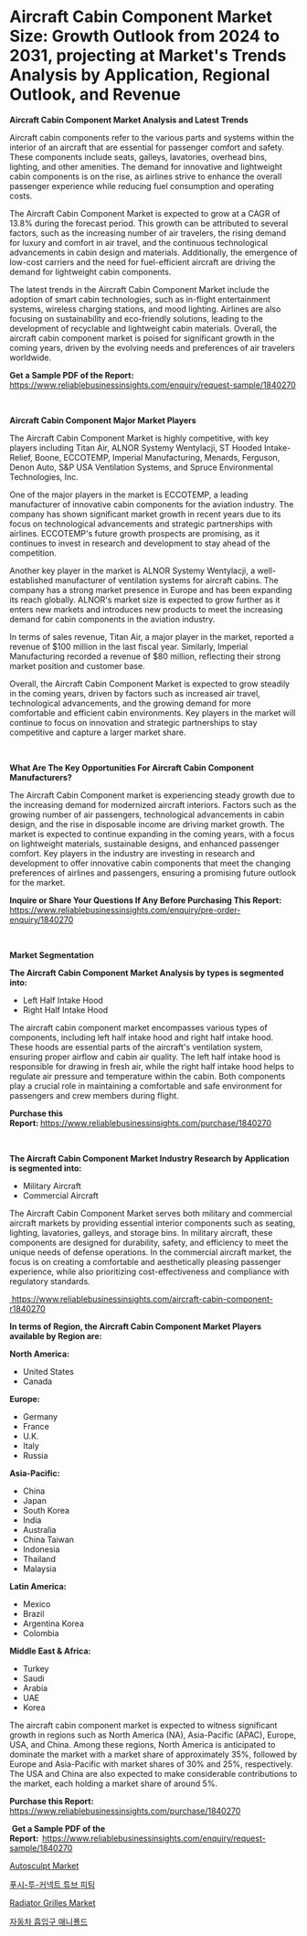 <p><h1>Aircraft Cabin Component Market Size: Growth Outlook from 2024 to 2031, projecting at Market's Trends Analysis by Application, Regional Outlook, and Revenue</h1></p><p><strong>Aircraft Cabin Component Market Analysis and Latest Trends</strong></p>
<p><p>Aircraft cabin components refer to the various parts and systems within the interior of an aircraft that are essential for passenger comfort and safety. These components include seats, galleys, lavatories, overhead bins, lighting, and other amenities. The demand for innovative and lightweight cabin components is on the rise, as airlines strive to enhance the overall passenger experience while reducing fuel consumption and operating costs.</p><p>The Aircraft Cabin Component Market is expected to grow at a CAGR of 13.8% during the forecast period. This growth can be attributed to several factors, such as the increasing number of air travelers, the rising demand for luxury and comfort in air travel, and the continuous technological advancements in cabin design and materials. Additionally, the emergence of low-cost carriers and the need for fuel-efficient aircraft are driving the demand for lightweight cabin components.</p><p>The latest trends in the Aircraft Cabin Component Market include the adoption of smart cabin technologies, such as in-flight entertainment systems, wireless charging stations, and mood lighting. Airlines are also focusing on sustainability and eco-friendly solutions, leading to the development of recyclable and lightweight cabin materials. Overall, the aircraft cabin component market is poised for significant growth in the coming years, driven by the evolving needs and preferences of air travelers worldwide.</p></p>
<p><strong>Get a Sample PDF of the Report:&nbsp;</strong> <a href="https://www.reliablebusinessinsights.com/enquiry/request-sample/1840270">https://www.reliablebusinessinsights.com/enquiry/request-sample/1840270</a></p>
<p>&nbsp;</p>
<p><strong>Aircraft Cabin Component Major Market Players</strong></p>
<p><p>The Aircraft Cabin Component Market is highly competitive, with key players including Titan Air, ALNOR Systemy Wentylacji, ST Hooded Intake-Relief, Boone, ECCOTEMP, Imperial Manufacturing, Menards, Ferguson, Denon Auto, S&P USA Ventilation Systems, and Spruce Environmental Technologies, Inc. </p><p>One of the major players in the market is ECCOTEMP, a leading manufacturer of innovative cabin components for the aviation industry. The company has shown significant market growth in recent years due to its focus on technological advancements and strategic partnerships with airlines. ECCOTEMP's future growth prospects are promising, as it continues to invest in research and development to stay ahead of the competition.</p><p>Another key player in the market is ALNOR Systemy Wentylacji, a well-established manufacturer of ventilation systems for aircraft cabins. The company has a strong market presence in Europe and has been expanding its reach globally. ALNOR's market size is expected to grow further as it enters new markets and introduces new products to meet the increasing demand for cabin components in the aviation industry.</p><p>In terms of sales revenue, Titan Air, a major player in the market, reported a revenue of $100 million in the last fiscal year. Similarly, Imperial Manufacturing recorded a revenue of $80 million, reflecting their strong market position and customer base.</p><p>Overall, the Aircraft Cabin Component Market is expected to grow steadily in the coming years, driven by factors such as increased air travel, technological advancements, and the growing demand for more comfortable and efficient cabin environments. Key players in the market will continue to focus on innovation and strategic partnerships to stay competitive and capture a larger market share.</p></p>
<p>&nbsp;</p>
<p><strong>What Are The Key Opportunities For Aircraft Cabin Component Manufacturers?</strong></p>
<p><p>The Aircraft Cabin Component market is experiencing steady growth due to the increasing demand for modernized aircraft interiors. Factors such as the growing number of air passengers, technological advancements in cabin design, and the rise in disposable income are driving market growth. The market is expected to continue expanding in the coming years, with a focus on lightweight materials, sustainable designs, and enhanced passenger comfort. Key players in the industry are investing in research and development to offer innovative cabin components that meet the changing preferences of airlines and passengers, ensuring a promising future outlook for the market.</p></p>
<p><strong>Inquire or Share Your Questions If Any Before Purchasing This Report:</strong> <a href="https://www.reliablebusinessinsights.com/enquiry/pre-order-enquiry/1840270">https://www.reliablebusinessinsights.com/enquiry/pre-order-enquiry/1840270</a></p>
<p>&nbsp;</p>
<p><strong>Market Segmentation</strong></p>
<p><strong>The Aircraft Cabin Component Market Analysis by types is segmented into:</strong></p>
<p><ul><li>Left Half Intake Hood</li><li>Right Half Intake Hood</li></ul></p>
<p><p>The aircraft cabin component market encompasses various types of components, including left half intake hood and right half intake hood. These hoods are essential parts of the aircraft's ventilation system, ensuring proper airflow and cabin air quality. The left half intake hood is responsible for drawing in fresh air, while the right half intake hood helps to regulate air pressure and temperature within the cabin. Both components play a crucial role in maintaining a comfortable and safe environment for passengers and crew members during flight.</p></p>
<p><strong>Purchase this Report:&nbsp;</strong><a href="https://www.reliablebusinessinsights.com/purchase/1840270">https://www.reliablebusinessinsights.com/purchase/1840270</a></p>
<p>&nbsp;</p>
<p><strong>The Aircraft Cabin Component Market Industry Research by Application is segmented into:</strong></p>
<p><ul><li>Military Aircraft</li><li>Commercial Aircraft</li></ul></p>
<p><p>The Aircraft Cabin Component Market serves both military and commercial aircraft markets by providing essential interior components such as seating, lighting, lavatories, galleys, and storage bins. In military aircraft, these components are designed for durability, safety, and efficiency to meet the unique needs of defense operations. In the commercial aircraft market, the focus is on creating a comfortable and aesthetically pleasing passenger experience, while also prioritizing cost-effectiveness and compliance with regulatory standards.</p></p>
<p><a href="https://www.reliablebusinessinsights.com/aircraft-cabin-component-r1840270">&nbsp;https://www.reliablebusinessinsights.com/aircraft-cabin-component-r1840270</a></p>
<p><strong>In terms of Region, the Aircraft Cabin Component Market Players available by Region are:</strong></p>
<p>
    <p> <strong> North America: </strong>
        <ul>
            <li>United States</li>
            <li>Canada</li>
        </ul>
        </p> 
    <p> <strong> Europe: </strong>
        <ul>
            <li>Germany</li>
            <li>France</li>
            <li>U.K.</li>
            <li>Italy</li>
            <li>Russia</li>
        </ul>
        </p> 
    <p> <strong> Asia-Pacific: </strong>
        <ul>
            <li>China</li>
            <li>Japan</li>
            <li>South Korea</li>
            <li>India</li>
            <li>Australia</li>
            <li>China Taiwan</li>
            <li>Indonesia</li>
            <li>Thailand</li>
            <li>Malaysia</li>
        </ul>
        </p> 
    <p> <strong> Latin America: </strong>
        <ul>
            <li>Mexico</li>
            <li>Brazil</li>
            <li>Argentina Korea</li>
            <li>Colombia</li>
        </ul>
        </p> 
    <p> <strong> Middle East & Africa: </strong>
        <ul>
            <li>Turkey</li>
            <li>Saudi</li>
            <li>Arabia</li>
            <li>UAE</li>
            <li>Korea</li>
        </ul>
    </p>
    </p>
<p><p>The aircraft cabin component market is expected to witness significant growth in regions such as North America (NA), Asia-Pacific (APAC), Europe, USA, and China. Among these regions, North America is anticipated to dominate the market with a market share of approximately 35%, followed by Europe and Asia-Pacific with market shares of 30% and 25%, respectively. The USA and China are also expected to make considerable contributions to the market, each holding a market share of around 5%.</p></p>
<p><strong>Purchase this Report: </strong><a href="https://www.reliablebusinessinsights.com/purchase/1840270">https://www.reliablebusinessinsights.com/purchase/1840270</a></p>
<p>&nbsp;<strong>Get a Sample PDF of the Report:&nbsp;&nbsp;</strong><a href="https://www.reliablebusinessinsights.com/enquiry/request-sample/1840270">https://www.reliablebusinessinsights.com/enquiry/request-sample/1840270</a></p>
<p><strong></strong></p>
<p><p><a href="https://github.com/vregtldg37/Market-Research-Report-List-1/blob/main/autosculpt-market.md">Autosculpt Market</a></p><p><a href="https://github.com/lzrvbyqzftro57/Market-Research-Report-List-2/blob/main/3608567115111.md">푸시-투-커넥트 튜브 피팅</a></p><p><a href="https://github.com/labibmmn112/Market-Research-Report-List-1/blob/main/radiator-grilles-market.md">Radiator Grilles Market</a></p><p><a href="https://github.com/vs019sa3m8x/Market-Research-Report-List-2/blob/main/8053945115112.md">자동차 흡입구 매니폴드</a></p></p>